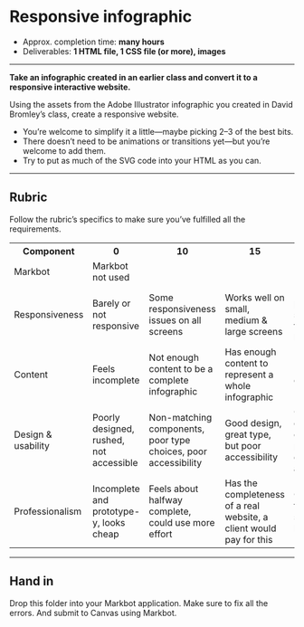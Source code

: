 # Responsive infographic

- Approx. completion time: **many hours**
- Deliverables: **1 HTML file, 1 CSS file (or more), images**

---

**Take an infographic created in an earlier class and convert it to a responsive interactive website.**

Using the assets from the Adobe Illustrator infographic you created in David Bromley’s class, create a responsive website.

- You’re welcome to simplify it a little—maybe picking 2–3 of the best bits.
- There doesn’t need to be animations or transitions yet—but you’re welcome to add them.
- Try to put as much of the SVG code into your HTML as you can.

---

## Rubric

Follow the rubric’s specifics to make sure you’ve fulfilled all the requirements.

<table>
  <tr>
    <th>Component</th>
    <th>0</th>
    <th>10</th>
    <th>15</th>
    <th>20</th>
  </tr>
  <tr>
    <td>Markbot</td>
    <td>Markbot not used</td>
    <td></td>
    <td></td>
    <td>Passes all Markbot tests</td>
  </tr>
  <tr>
    <td>Responsiveness</td>
    <td>Barely or not responsive</td>
    <td>Some responsiveness issues on all screens </td>
    <td>Works well on small, medium & large screens</td>
    <td>Responsiveness perfect on all screens: good text size, good hit areas, etc.</td>
  </tr>
  <tr>
    <td>Content</td>
    <td>Feels incomplete</td>
    <td>Not enough content to be a complete infographic </td>
    <td>Has enough content to represent a whole infographic</td>
    <td>Lots of extra, detailed content</td>
  </tr>
  <tr>
    <td>Design & usability</td>
    <td>Poorly designed, rushed, not accessible</td>
    <td>Non-matching components, poor type choices, poor accessibility</td>
    <td>Good design, great type, but poor accessibility </td>
    <td>Cohesive design, perfect content size & placement, great accessibility</td>
  </tr>
  <tr>
    <td>Professionalism</td>
    <td>Incomplete and prototype-y, looks cheap</td>
    <td>Feels about halfway complete, could use more effort</td>
    <td>Has the completeness of a real website, a client would pay for this </td>
    <td>Good enough for Thomas to steal it an call it his own</td>
  </tr>
</table>

---

## Hand in

Drop this folder into your Markbot application. Make sure to fix all the errors. And submit to Canvas using Markbot.
